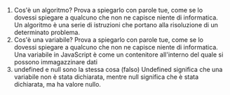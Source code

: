 1. Cos'è un algoritmo? Prova a spiegarlo con parole tue, come se lo dovessi spiegare a qualcuno che non ne capisce niente di informatica.
Un algoritmo è una serie di istruzioni che portano alla risoluzione di un determinato problema.
2. Cos'è una variabile? Prova a spiegarlo con parole tue, come se lo dovessi spiegare a qualcuno che non ne capisce niente di informatica.
Una variabile in JavaScript è come un contenitore all'interno del quale si possono immagazzinare dati
3. undefined e null sono la stessa cosa (falso)
Undefined significa che una variabile non è stata dichiarata, mentre null significa che è stata dichiarata, ma ha valore nullo.